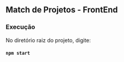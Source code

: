 ## Match de Projetos - FrontEnd

### Execução

No diretório raiz do projeto, digite:

#### `npm start`
